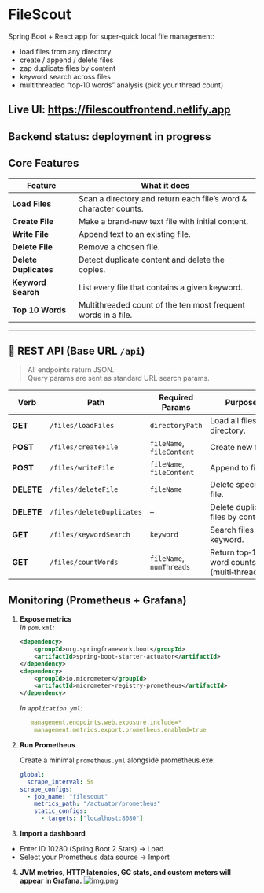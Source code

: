 # FileScout
Spring Boot + React app for super‑quick local file management:
* load files from any directory
* create / append / delete files
* zap duplicate files by content
* keyword search across files
* multithreaded “top‑10 words” analysis (pick your thread count)

**Live UI:** https://filescoutfrontend.netlify.app
---
**Backend status:** deployment in progress
---

## Core Features
| Feature               | What it does                                                     |
|-----------------------|------------------------------------------------------------------|
| **Load Files**        | Scan a directory and return each file’s word & character counts. |
| **Create File**       | Make a brand‑new text file with initial content.                 |
| **Write File**        | Append text to an existing file.                                 |
| **Delete File**       | Remove a chosen file.                                            |
| **Delete Duplicates** | Detect duplicate content and delete the copies.                  |
| **Keyword Search**    | List every file that contains a given keyword.                   |
| **Top 10 Words**      | Multithreaded count of the ten most frequent words in a file.    |

---

## 🔗 REST API (Base URL `/api`)
> All endpoints return JSON.  
> Query params are sent as standard URL search params.

| Verb | Path | Required Params           | Purpose |
|------|------|---------------------------|---------|
| **GET** | `/files/loadFiles` | `directoryPath`           | Load all files in directory. |
| **POST** | `/files/createFile` | `fileName`, `fileContent` | Create new file. |
| **POST** | `/files/writeFile` | `fileName`, `fileContent` | Append to file. |
| **DELETE** | `/files/deleteFile` | `fileName`                | Delete specified file. |
| **DELETE** | `/files/deleteDuplicates` | –                         | Delete duplicate files by content. |
| **GET** | `/files/keywordSearch` | `keyword`                 | Search files by keyword. |
| **GET** | `/files/countWords` | `fileName`, `numThreads`  | Return top‑10 word counts (multi‑threaded). |

## Monitoring (Prometheus + Grafana)

1. **Expose metrics**  
   *In `pom.xml`:*
   ```xml
   <dependency>
       <groupId>org.springframework.boot</groupId>
       <artifactId>spring-boot-starter-actuator</artifactId>
   </dependency>
   <dependency>
       <groupId>io.micrometer</groupId>
       <artifactId>micrometer-registry-prometheus</artifactId>
   </dependency>
   ```
    *In `application.yml`:*
    ```yaml
       management.endpoints.web.exposure.include=*
        management.metrics.export.prometheus.enabled=true
    ```
2. **Run Prometheus**
    
    Create a minimal `prometheus.yml` alongside prometheus.exe:
    
    ```yaml
    global:
      scrape_interval: 5s
    scrape_configs:
      - job_name: "filescout"
        metrics_path: "/actuator/prometheus"
        static_configs:
          - targets: ["localhost:8080"]
    ```

3. **Import a dashboard**
- Enter ID 10280 (Spring Boot 2 Stats) → Load
- Select your Prometheus data source → Import

4. **JVM metrics, HTTP latencies, GC stats, and custom meters will appear in Grafana.**
![img.png](img.png)
